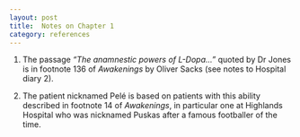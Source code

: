 ```yaml
---
layout: post
title:  Notes on Chapter 1
category: references
---
```


1. The passage _“The anamnestic powers of L-Dopa…”_ quoted by Dr Jones is in footnote 136 of _Awakenings_ by Oliver Sacks (see notes to Hospital diary 2). 

2. The patient nicknamed Pelé is based on patients with this ability described in footnote 14 of _Awakenings_, in particular one at Highlands Hospital who was nicknamed Puskas after a famous footballer of the time.